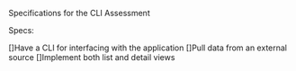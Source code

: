 Specifications for the CLI Assessment

Specs:

 []Have a CLI for interfacing with the application
 []Pull data from an external source
 []Implement both list and detail views
